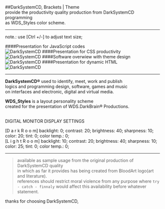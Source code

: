 ##DarkSystemCD, Brackets | Theme<br />
provide the productivity quality production from DarkSystemCD programming<br />
as WDS_Styles color scheme.

---
note.: use [Ctrl +/-] to adjust text size;

####Presentation for JavaScript codes<br />
![DarkSystemCD](http://i482.photobucket.com/albums/rr181/wdhells/RANDOM_IMAGES/GITHUB/darksystemcd_brackets_theme1.jpg~original)
####Presentation for CSS productivity<br />
![DarkSystemCD](http://i482.photobucket.com/albums/rr181/wdhells/RANDOM_IMAGES/GITHUB/darksystemcd_brackets_theme2.jpg~original)
####Software overwiew with theme design<br />
![DarkSystemCD](http://i482.photobucket.com/albums/rr181/wdhells/RANDOM_IMAGES/GITHUB/darksystemcd_brackets_theme3.jpg~original)
####Presentation for dynamic HTML<br />
![DarkSystemCD](http://i482.photobucket.com/albums/rr181/wdhells/RANDOM_IMAGES/GITHUB/darksystemcd_brackets_theme4.jpg~original)

---

**DarkSystemCD&#174;** used to identify, meet, work and publish<br />
logics and programming design, software, games and music<br />
on interfaces and electronic, digital and virtual media.<br />

**WDS_Styles** is a layout personality scheme<br />
created for the presentation of WDS.DarkBrain&#174; Productions.<br /><br />

DIGITAL MONITOR DISPLAY SETTINGS

[D a r k R o o m]
backlight: 0; contrast: 20; brightness: 40; sharpness: 10; color: 20; tint: 0; color temp.: 0;<br>
[L i g h t R o o m]
backlight: 10; contrast: 20; brightness: 40; sharpness: 10; color: 25; tint: 0; color temp.: 0;<br>

---

> available as sample usage from the original production of DarkSystemCD quality<br />
in which as far it provides has being created from BloodArt logo(art and literature).<br />
references should restrict moral violence from any purpose where `try - catch - finnaly` would affect this availability before whatever statement.

thanks for choosing DarkSystemCD,
